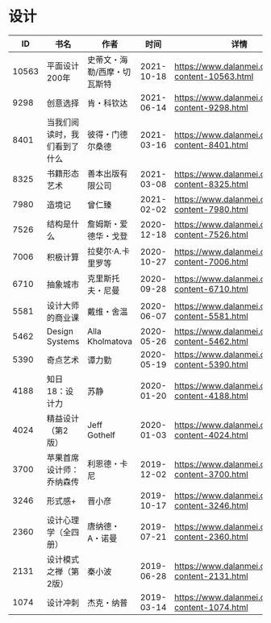 # 设计

| ID | 书名 | 作者 | 时间 | 详情 | 下载页面 | EPUB下载链接 | MOBI下载链接 | AZW3下载链接 |
| --- | --- | --- | --- | --- | --- | --- | --- | --- |
| 10563 | 平面设计200年 | 史蒂文・海勒/西摩・切瓦斯特 | 2021-10-18 | https://www.dalanmei.com/book-content-10563.html | https://www.dalanmei.com/download-book-10563.html | http://ct.dalanmei.com/f/31084289-570120814-46c032 | http://ct.dalanmei.com/f/31084289-570265975-ed8db2 | http://ct.dalanmei.com/f/31084289-571407118-871164 |
| 9298 | 创意选择 | 肯・科钦达 | 2021-06-14 | https://www.dalanmei.com/book-content-9298.html | https://www.dalanmei.com/download-book-9298.html | http://ct.dalanmei.com/f/31084289-571726926-36b8e6 | http://ct.dalanmei.com/f/31084289-572095163-c53cc3 | http://ct.dalanmei.com/f/31084289-572114727-199bbf |
| 8401 | 当我们阅读时，我们看到了什么 | 彼得・门德尔桑德 | 2021-03-16 | https://www.dalanmei.com/book-content-8401.html | https://www.dalanmei.com/download-book-8401.html | http://ct.dalanmei.com/f/31084289-571709222-11135e | http://ct.dalanmei.com/f/31084289-572115211-30fe38 | http://ct.dalanmei.com/f/31084289-572136534-fd1c27 |
| 8325 | 书籍形态艺术 | 善本出版有限公司 | 2021-03-08 | https://www.dalanmei.com/book-content-8325.html | https://www.dalanmei.com/download-book-8325.html | http://ct.dalanmei.com/f/31084289-571708567-03d59e | http://ct.dalanmei.com/f/31084289-572115383-6efb0c | http://ct.dalanmei.com/f/31084289-572137176-1d8b15 |
| 7980 | 造境记 | 曾仁臻 | 2021-02-02 | https://www.dalanmei.com/book-content-7980.html | https://www.dalanmei.com/download-book-7980.html | http://ct.dalanmei.com/f/31084289-571666125-d444f9 | http://ct.dalanmei.com/f/31084289-572116630-115e71 | http://ct.dalanmei.com/f/31084289-572176440-347cc9 |
| 7526 | 结构是什么 | 詹姆斯・爱德华・戈登 | 2020-12-18 | https://www.dalanmei.com/book-content-7526.html | https://www.dalanmei.com/download-book-7526.html | http://ct.dalanmei.com/f/31084289-571638347-d6ba70 | http://ct.dalanmei.com/f/31084289-572121124-06c8e6 | http://ct.dalanmei.com/f/31084289-572182638-50ac55 |
| 7006 | 积极计算 | 拉斐尔·A.卡里罗等 | 2020-10-27 | https://www.dalanmei.com/book-content-7006.html | https://www.dalanmei.com/download-book-7006.html | http://ct.dalanmei.com/f/31084289-571541353-b79d10 | http://ct.dalanmei.com/f/31084289-571809364-e2d1fe | http://ct.dalanmei.com/f/31084289-572196311-bbe73f |
| 6710 | 抽象城市 | 克里斯托夫・尼曼 | 2020-09-28 | https://www.dalanmei.com/book-content-6710.html |  |  |  |  |
| 5581 | 设计大师的商业课 | 戴维・舍温 | 2020-06-07 | https://www.dalanmei.com/book-content-5581.html | https://www.dalanmei.com/download-book-5581.html | http://ct.dalanmei.com/f/31084289-571605011-531fd8 | http://ct.dalanmei.com/f/31084289-571737144-dfcb34 | http://ct.dalanmei.com/f/31084289-571916233-b1d699 |
| 5462 | Design Systems | Alla Kholmatova | 2020-05-26 | https://www.dalanmei.com/book-content-5462.html | https://www.dalanmei.com/download-book-5462.html | http://ct.dalanmei.com/f/31084289-571600635-5eecd0 | http://ct.dalanmei.com/f/31084289-571738242-f75a43 | http://ct.dalanmei.com/f/31084289-571917758-4464a3 |
| 5390 | 奇点艺术 | 谭力勤 | 2020-05-19 | https://www.dalanmei.com/book-content-5390.html | https://www.dalanmei.com/download-book-5390.html | http://ct.dalanmei.com/f/31084289-571495873-9a3c79 | http://ct.dalanmei.com/f/31084289-571773804-9cc82b | http://ct.dalanmei.com/f/31084289-571918718-268a4e |
| 4188 | 知日18：设计力 | 苏静 | 2020-01-20 | https://www.dalanmei.com/book-content-4188.html | https://www.dalanmei.com/download-book-4188.html | http://ct.dalanmei.com/f/31084289-571540653-f2306d | http://ct.dalanmei.com/f/31084289-571808369-9c9a98 | http://ct.dalanmei.com/f/31084289-572009876-0932cc |
| 4024 | 精益设计（第2版） | Jeff Gothelf | 2020-01-03 | https://www.dalanmei.com/book-content-4024.html | https://www.dalanmei.com/download-book-4024.html | http://ct.dalanmei.com/f/31084289-571544706-1a23c1 | http://ct.dalanmei.com/f/31084289-571815029-9d7e8e | http://ct.dalanmei.com/f/31084289-572016829-33c342 |
| 3700 | 苹果首席设计师：乔纳森传 | 利恩德・卡尼 | 2019-12-02 | https://www.dalanmei.com/book-content-3700.html | https://www.dalanmei.com/download-book-3700.html | http://ct.dalanmei.com/f/31084289-571550386-cf3254 | http://ct.dalanmei.com/f/31084289-571844966-6b6279 | http://ct.dalanmei.com/f/31084289-572066637-26edd1 |
| 3246 | 形式感+ | 晋小彦 | 2019-10-17 | https://www.dalanmei.com/book-content-3246.html | https://www.dalanmei.com/download-book-3246.html | http://ct.dalanmei.com/f/31084289-571557552-2bff04 | http://ct.dalanmei.com/f/31084289-571915697-56fcb6 | http://ct.dalanmei.com/f/31084289-572074606-79c685 |
| 2360 | 设计心理学（全四册） | 唐纳德・A・诺曼 | 2019-07-21 | https://www.dalanmei.com/book-content-2360.html | https://www.dalanmei.com/download-book-2360.html | http://ct.dalanmei.com/f/31084289-571588837-fad8b9 | http://ct.dalanmei.com/f/31084289-571737675-f025bb | http://ct.dalanmei.com/f/31084289-571867759-34e675 |
| 2131 | 设计模式之禅（第2版） | 秦小波 | 2019-06-28 | https://www.dalanmei.com/book-content-2131.html | https://www.dalanmei.com/download-book-2131.html | http://ct.dalanmei.com/f/31084289-571498278-240853 | http://ct.dalanmei.com/f/31084289-571774941-c53aab | http://ct.dalanmei.com/f/31084289-571872954-5f9500 |
| 1074 | 设计冲刺 | 杰克・纳普 | 2019-03-14 | https://www.dalanmei.com/book-content-1074.html |  |  |  |  |
